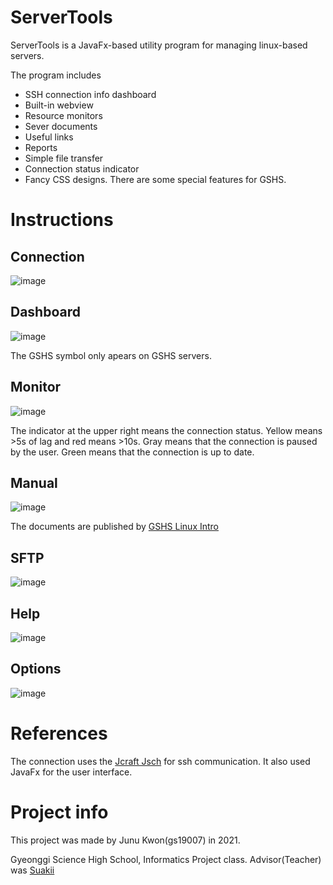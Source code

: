 # ServerTools
ServerTools is a JavaFx-based utility program for managing linux-based servers.

The program includes
* SSH connection info dashboard
* Built-in webview
* Resource monitors
* Sever documents
* Useful links
* Reports
* Simple file transfer
* Connection status indicator
* Fancy CSS designs.
There are some special features for GSHS.

# Instructions
## Connection
![image](https://user-images.githubusercontent.com/48399106/126592873-ce121d21-8503-4c44-bf50-339d52de12d4.png)

## Dashboard
![image](https://user-images.githubusercontent.com/48399106/126593395-1edabc06-64f0-4033-be4a-767ef95292d3.png)

The GSHS symbol only apears on GSHS servers.

## Monitor
![image](https://user-images.githubusercontent.com/48399106/126592942-5cc3cde5-ef59-43b1-ba9f-9c9b2535294c.png)

The indicator at the upper right means the connection status. Yellow means >5s of lag and red means >10s. Gray means that the connection is paused by the user. Green means that the connection is up to date.

## Manual
![image](https://user-images.githubusercontent.com/48399106/126592967-7a8ef8aa-74c4-4790-ae85-591f6cb38cb7.png)

The documents are published by [GSHS Linux Intro](https://github.com/gshslinuxintro/An-Introduction-to-Linux)

## SFTP
![image](https://user-images.githubusercontent.com/48399106/126592975-3d44e85f-9ed3-41e5-94db-9f7ba3ea59dc.png)

## Help
![image](https://user-images.githubusercontent.com/48399106/126593007-ef2ebf70-9654-4cb5-9bfd-f96a32d97453.png)

## Options
![image](https://user-images.githubusercontent.com/48399106/126593090-89cbdb47-10a0-4c34-904b-67f8ce45e6e9.png)

# References
The connection uses the [Jcraft Jsch](http://www.jcraft.com/jsch/) for ssh communication. It also used JavaFx for the user interface.

# Project info
This project was made by Junu Kwon(gs19007) in 2021.

Gyeonggi Science High School, Informatics Project class. Advisor(Teacher) was [Suakii](https://github.com/suakii)
